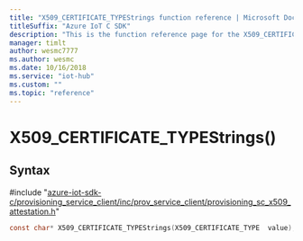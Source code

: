 ```yaml
---                             
title: "X509_CERTIFICATE_TYPEStrings function reference | Microsoft Docs" 
titleSuffix: "Azure IoT C SDK"            
description: "This is the function reference page for the X509_CERTIFICATE_TYPEStrings() function in the Azure IoT C SDK. This SDK is used with Azure IoT Hub and Azure IoT Hub Device Provisioning Service"            
manager: timlt                 
author: wesmc7777              
ms.author: wesmc               
ms.date: 10/16/2018                    
ms.service: "iot-hub"             
ms.custom: ""                
ms.topic: "reference"        
---                            
```


# X509_CERTIFICATE_TYPEStrings()

## Syntax

\#include "[azure-iot-sdk-c/provisioning_service_client/inc/prov_service_client/provisioning_sc_x509_attestation.h](../provisioning-sc-x509-attestation-h.md)"  
```C
const char* X509_CERTIFICATE_TYPEStrings(X509_CERTIFICATE_TYPE  value);
```

